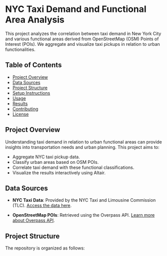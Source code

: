 # NYC Taxi Demand and Functional Area Analysis

This project analyzes the correlation between taxi demand in New York City and various functional areas derived from OpenStreetMap (OSM) Points of Interest (POIs). We aggregate and visualize taxi pickups in relation to urban functionalities.

## Table of Contents

- [Project Overview](#project-overview)
- [Data Sources](#data-sources)
- [Project Structure](#project-structure)
- [Setup Instructions](#setup-instructions)
- [Usage](#usage)
- [Results](#results)
- [Contributing](#contributing)
- [License](#license)

## Project Overview

Understanding taxi demand in relation to urban functional areas can provide insights into transportation needs and urban planning. This project aims to:

- Aggregate NYC taxi pickup data.
- Classify urban areas based on OSM POIs.
- Correlate taxi demand with these functional classifications.
- Visualize the results interactively using Altair.

## Data Sources

- **NYC Taxi Data**: Provided by the NYC Taxi and Limousine Commission (TLC). [Access the data here](https://www.nyc.gov/site/tlc/about/tlc-trip-record-data.page).

- **OpenStreetMap POIs**: Retrieved using the Overpass API. [Learn more about Overpass API](https://wiki.openstreetmap.org/wiki/Overpass_API).

## Project Structure

The repository is organized as follows:

